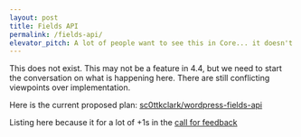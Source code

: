 ```yaml
---
layout: post
title: Fields API
permalink: /fields-api/
elevator_pitch: A lot of people want to see this in Core... it doesn't really exist yet
---
```


This does not exist. This may not be a feature in 4.4, but we need to start the
conversation on what is happening here. There are still conflicting viewpoints over
implementation.

Here is the current proposed plan: [sc0ttkclark/wordpress-fields-api](https://github.com/sc0ttkclark/wordpress-fields-api)

Listing here because it for a lot of +1s in the [call for feedback](https://make.wordpress.org/core/2015/08/19/wordpress-4-4-whats-on-your-wishlist/)
